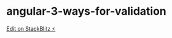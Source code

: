 # angular-3-ways-for-validation

[Edit on StackBlitz ⚡️](https://stackblitz.com/edit/angular-3-ways-for-validation)